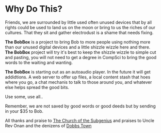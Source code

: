 # Why Do This?

Friends, we are surrounded by little used often unused devices that by all rights could be used to 
land us on the moon or bring to us the riches of our cultures. That they sit and gather electrodust
is a shame that needs fixing.

**The BobBox** is a project to bring Bob to more people using nothing more than our unused  digital
devices and a little shizzle wizzle here and there.  **The BobBox** project will try it's best to keep the 
shizzle wizzle to simple cut and pasting, you will not need to get a degree in CompSci to bring the 
good words to the waiting and wanting.

**The BobBox** is starting out as an autoaudio player. In the future it will get addidtions. A web server to offer up files, a local content stash that hoes where you go, a chat mechanis to talk to those around you, and whatever else helps spread the good bits. 

Use some, use all..

Remember, we are not saved by good words or good deeds but by sending in your $35 to Bob. 

All thanks and praise to [The Church of the Subgenius](http://subgenius.com/)
and praises to Uncle Rev Onan and the denizens of [Dobbs Town](https://dobbs.town/)


